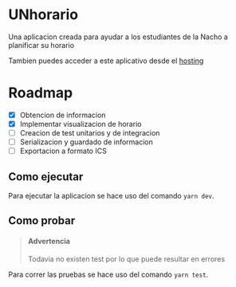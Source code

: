 # UNhorario

Una aplicacion creada para ayudar a los estudiantes de la Nacho a planificar su horario

Tambien puedes acceder a este aplicativo desde el [hosting](https://jdaar.github.io/UNHorario)

# Roadmap
- [x] Obtencion de informacion
- [x] Implementar visualizacion de horario
- [ ] Creacion de test unitarios y de integracion
- [ ] Serializacion y guardado de informacion
- [ ] Exportacion a formato ICS

## Como ejecutar

Para ejecutar la aplicacion se hace uso del comando `yarn dev`.

## Como probar 

> #### Advertencia
> Todavia no existen test por lo que puede resultar en errores

Para correr las pruebas se hace uso del comando `yarn test`.